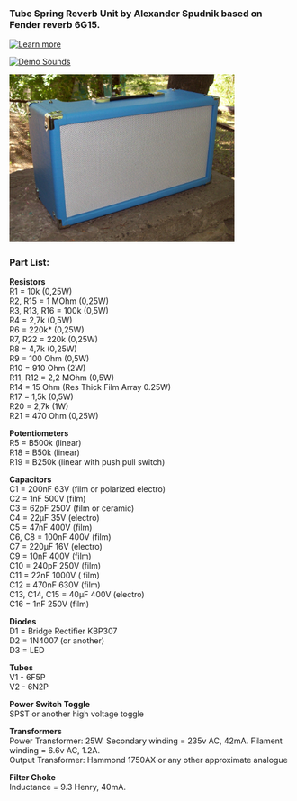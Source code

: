 ### Tube Spring Reverb Unit by Alexander Spudnik based on Fender reverb 6G15.
[![Learn more](https://img.shields.io/badge/Learn_more-orange.svg )](https://mrspudnik.blogspot.com/2019/07/king-reverb.html)

[![Demo Sounds](https://img.shields.io/badge/Demo_Sounds-youtube-red.svg )](https://www.youtube.com/watch?v=NOCHVADDLt0)

<img src="https://raw.githubusercontent.com/AlSpudnik/Spring-Reverb-Unit/main/photo/rev32.JPG" width="400">

### Part List:
<b>Resistors</b>
<br />
R1 = 10k (0,25W)
<br />
R2, R15 = 1 MOhm (0,25W)
<br />
R3, R13, R16 = 100k (0,5W)
<br />
R4 = 2,7k (0,5W)
<br />
R6 = 220k* (0,25W)
<br />
R7, R22 = 220k (0,25W)
<br />
R8 = 4,7k (0,25W)
<br />
R9 = 100 Ohm (0,5W)
<br />
R10 = 910 Ohm (2W)
<br />
R11, R12 = 2,2 MOhm (0,5W)
<br />
R14 =  15 Ohm (Res Thick Film Array 0.25W)
<br />
R17 = 1,5k (0,5W)
<br />
R20 = 2,7k (1W) 
<br />
R21 = 470 Ohm (0,25W)


<b>Potentiometers</b>
<br />
R5 = B500k (linear)
<br />
R18 = B50k  (linear)
<br />
R19 = B250k (linear with push pull switch)


<b>Capacitors</b>
<br />
C1 = 200nF 63V (film or polarized electro)
<br />
C2 = 1nF 500V (film)
<br />
C3 = 62pF 250V (film or ceramic)
<br />
C4 = 22µF 35V (electro)
<br />
C5 = 47nF 400V (film)
<br />
C6, C8 = 100nF 400V (film)
<br />
C7 = 220µF 16V (electro)
<br />
C9 = 10nF 400V (film)
<br />
C10 = 240pF 250V (film)
<br />
C11 = 22nF 1000V ( film)
<br />
C12 = 470nF 630V (film)
<br />
C13, C14, C15 = 40µF 400V (electro)
<br />
C16 = 1nF 250V (film)


<b>Diodes</b>
<br />
D1 = Bridge Rectifier KBP307
<br />
D2 = 1N4007 (or another)
<br />
D3 = LED


<b>Tubes</b>
<br />
V1 - 6F5P
<br />
V2 - 6N2P


<b>Power Switch Toggle</b>
<br />
SPST or another high voltage toggle


<b>Transformers</b>
<br />
Power Transformer: 25W. Secondary winding = 235v AC, 42mA. Filament winding = 6.6v AC, 1.2A.
<br />
Output Transformer: Hammond 1750AX or any other approximate analogue

<b>Filter Choke</b>
<br />
Inductance = 9.3 Henry, 40mA.
